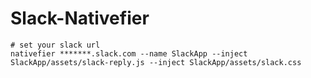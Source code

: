 # Slack-Nativefier

```
# set your slack url
nativefier *******.slack.com --name SlackApp --inject SlackApp/assets/slack-reply.js --inject SlackApp/assets/slack.css
```
